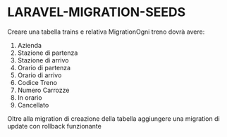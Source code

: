 # LARAVEL-MIGRATION-SEEDS

Creare una tabella trains e relativa MigrationOgni treno dovrà avere:

1. Azienda
2. Stazione di partenza
3. Stazione di arrivo
4. Orario di partenza
5. Orario di arrivo
6. Codice Treno
7. Numero Carrozze
8. In orario
9. Cancellato

Oltre alla migration di creazione della tabella aggiungere una migration di update con rollback funzionante
